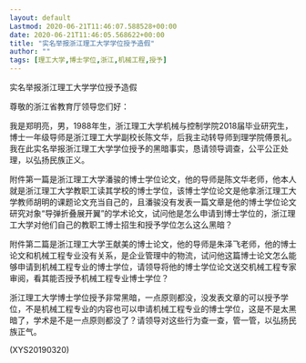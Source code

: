 ```yaml
---
layout: default
Lastmod: 2020-06-21T11:46:07.588528+00:00
date: 2020-06-21T11:46:05.568622+00:00
title: "实名举报浙江理工大学学位授予造假"
author: ""
tags: [理工大学,博士学位,浙江,机械工程,授予]
---
```


实名举报浙江理工大学学位授予造假

尊敬的浙江省教育厅领导您们好：

我是郑明亮，男，1988年生，浙江理工大学机械与控制学院2018届毕业研究生，博士一年级导师是浙江理工大学副校长陈文华，后我主动转导师到理学院傅景礼。我在此实名举报浙江理工大学学位授予的黑暗事实，恳请领导调查，公平公正处理，以弘扬民族正义。

附件第一篇是浙江理工大学潘骏的博士学位论文，他的导师是陈文华老师，他本人就是浙江理工大学教职工读其学校的博士学位，该博士学位论文是他拿浙江理工大学教师胡明的课题论文充当自己的，且潘骏没有发表一篇文章是他的博士学位论文研究对象“导弹折叠展开翼”的学术论文，试问他是怎么申请到博士学位的，浙江理工大学对他们自己的教职工博士招生和授予学位怎么这么黑暗？

附件第二篇是浙江理工大学王献美的博士论文，他的导师是朱泽飞老师，他的博士论文和机械工程专业没有关系，是企业管理中的物流，试问他这篇博士论文怎么能够申请到机械工程专业的博士学位，请领导将他的博士学位论文送交机械工程专家审阅，看其能否授予机械工程专业博士学位？

浙江理工大学博士学位授予非常黑暗，一点原则都没，没发表文章的可以授予学位，不是机械工程专业的内容也可以申请机械工程专业的博士学位，这是不是太黑暗了，学术是不是一点原则都没了？请领导对这些行为查一查，管一管，以弘扬民族正气。

(XYS20190320)

